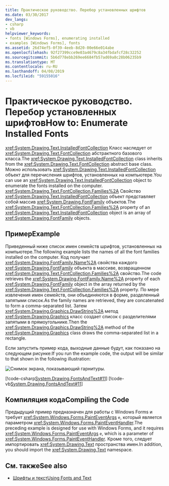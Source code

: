 ```yaml
---
title: Практическое руководство. Перебор установленных шрифтов
ms.date: 03/30/2017
dev_langs:
- csharp
- vb
helpviewer_keywords:
- fonts [Windows Forms], enumerating installed
- examples [Windows Forms], fonts
ms.assetid: 26d74ef5-0f39-4eeb-8d20-00e66e014abe
ms.openlocfilehash: 92f27399cce9e03a4679c8a34fbdafcf28c32252
ms.sourcegitcommit: 5b6d778ebb269ee6684fb57ad69a8c28b06235b9
ms.translationtype: MT
ms.contentlocale: ru-RU
ms.lasthandoff: 04/08/2019
ms.locfileid: "59155016"
---
```

# <a name="how-to-enumerate-installed-fonts"></a><span data-ttu-id="83593-102">Практическое руководство. Перебор установленных шрифтов</span><span class="sxs-lookup"><span data-stu-id="83593-102">How to: Enumerate Installed Fonts</span></span>
<span data-ttu-id="83593-103"><xref:System.Drawing.Text.InstalledFontCollection> Класс наследует от <xref:System.Drawing.Text.FontCollection> абстрактного базового класса.</span><span class="sxs-lookup"><span data-stu-id="83593-103">The <xref:System.Drawing.Text.InstalledFontCollection> class inherits from the <xref:System.Drawing.Text.FontCollection> abstract base class.</span></span> <span data-ttu-id="83593-104">Можно использовать <xref:System.Drawing.Text.InstalledFontCollection> объект для перечисления шрифтов, установленных на компьютере.</span><span class="sxs-lookup"><span data-stu-id="83593-104">You can use an <xref:System.Drawing.Text.InstalledFontCollection> object to enumerate the fonts installed on the computer.</span></span> <span data-ttu-id="83593-105"><xref:System.Drawing.Text.FontCollection.Families%2A> Свойство <xref:System.Drawing.Text.InstalledFontCollection> объект представляет собой массив <xref:System.Drawing.FontFamily> объектов.</span><span class="sxs-lookup"><span data-stu-id="83593-105">The <xref:System.Drawing.Text.FontCollection.Families%2A> property of an <xref:System.Drawing.Text.InstalledFontCollection> object is an array of <xref:System.Drawing.FontFamily> objects.</span></span>  
  
## <a name="example"></a><span data-ttu-id="83593-106">Пример</span><span class="sxs-lookup"><span data-stu-id="83593-106">Example</span></span>  
 <span data-ttu-id="83593-107">Приведенный ниже список имен семейств шрифтов, установленных на компьютере.</span><span class="sxs-lookup"><span data-stu-id="83593-107">The following example lists the names of all the font families installed on the computer.</span></span> <span data-ttu-id="83593-108">Код получает <xref:System.Drawing.FontFamily.Name%2A> свойства каждого <xref:System.Drawing.FontFamily> объекта в массиве, возвращенном <xref:System.Drawing.Text.FontCollection.Families%2A> свойство.</span><span class="sxs-lookup"><span data-stu-id="83593-108">The code retrieves the <xref:System.Drawing.FontFamily.Name%2A> property of each <xref:System.Drawing.FontFamily> object in the array returned by the <xref:System.Drawing.Text.FontCollection.Families%2A> property.</span></span> <span data-ttu-id="83593-109">По мере извлечения имен семейств, они объединяются в форме, разделенный запятыми список.</span><span class="sxs-lookup"><span data-stu-id="83593-109">As the family names are retrieved, they are concatenated to form a comma-separated list.</span></span> <span data-ttu-id="83593-110">Затем <xref:System.Drawing.Graphics.DrawString%2A> метод <xref:System.Drawing.Graphics> класс создает список с разделителями запятыми в прямоугольнике.</span><span class="sxs-lookup"><span data-stu-id="83593-110">Then the <xref:System.Drawing.Graphics.DrawString%2A> method of the <xref:System.Drawing.Graphics> class draws the comma-separated list in a rectangle.</span></span>  
  
 <span data-ttu-id="83593-111">Если запустить пример кода, выходные данные будут, как показано на следующем рисунке:</span><span class="sxs-lookup"><span data-stu-id="83593-111">If you run the example code, the output will be similar to that shown in the following illustration:</span></span>  
  
 ![Снимок экрана, показывающий гарнитуры.](./media/how-to-enumerate-installed-fonts/list-installed-font-families.png)  
  
 [!code-csharp[System.Drawing.FontsAndText#11](~/samples/snippets/csharp/VS_Snippets_Winforms/System.Drawing.FontsAndText/CS/Class1.cs#11)]
 [!code-vb[System.Drawing.FontsAndText#11](~/samples/snippets/visualbasic/VS_Snippets_Winforms/System.Drawing.FontsAndText/VB/Class1.vb#11)]  
  
## <a name="compiling-the-code"></a><span data-ttu-id="83593-113">Компиляция кода</span><span class="sxs-lookup"><span data-stu-id="83593-113">Compiling the Code</span></span>  
 <span data-ttu-id="83593-114">Предыдущий пример предназначен для работы с Windows Forms и требует <xref:System.Windows.Forms.PaintEventArgs> `e`, который является параметром <xref:System.Windows.Forms.PaintEventHandler>.</span><span class="sxs-lookup"><span data-stu-id="83593-114">The preceding example is designed for use with Windows Forms, and it requires <xref:System.Windows.Forms.PaintEventArgs> `e`, which is a parameter of <xref:System.Windows.Forms.PaintEventHandler>.</span></span> <span data-ttu-id="83593-115">Кроме того, следует импортировать <xref:System.Drawing.Text> пространства имен.</span><span class="sxs-lookup"><span data-stu-id="83593-115">In addition, you should import the <xref:System.Drawing.Text> namespace.</span></span>  
  
## <a name="see-also"></a><span data-ttu-id="83593-116">См. также</span><span class="sxs-lookup"><span data-stu-id="83593-116">See also</span></span>

- [<span data-ttu-id="83593-117">Шрифты и текст</span><span class="sxs-lookup"><span data-stu-id="83593-117">Using Fonts and Text</span></span>](using-fonts-and-text.md)
